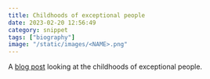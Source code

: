 ```yaml
---
title: Childhoods of exceptional people
date: 2023-02-20 12:56:49
category: snippet
tags: ["biography"]
image: "/static/images/<NAME>.png"
---
```


A [blog post](https://www.lesswrong.com/posts/CYN7swrefEss4e3Qe/childhoods-of-exceptional-people)
looking at the childhoods of exceptional people.
